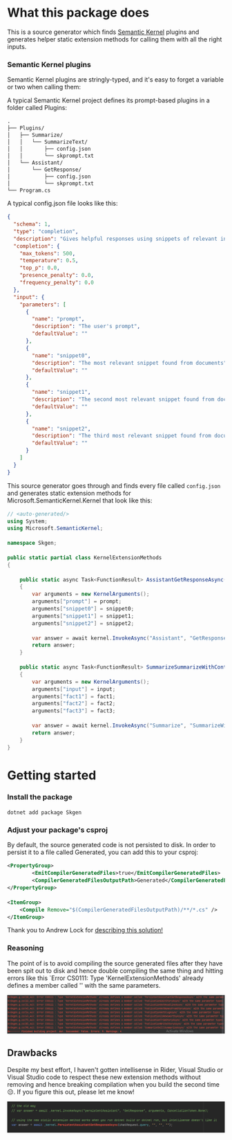 # What this package does
This is a source generator which finds [Semantic Kernel](https://github.com/microsoft/semantic-kernel) plugins and generates helper static extension methods for calling them with all the right inputs.

### Semantic Kernel plugins
Semantic Kernel plugins are stringly-typed, and it's easy to forget a variable or two when calling them:

A typical Semantic Kernel project defines its prompt-based plugins in a folder called Plugins:
```
.
├── Plugins/
│   ├── Summarize/
│   │   └── SummarizeText/
│   │       ├── config.json
│   │       └── skprompt.txt
│   └── Assistant/
│       └── GetResponse/
│           ├── config.json
│           └── skprompt.txt
└── Program.cs
```

A typical config.json file looks like this:
```json
{
  "schema": 1,
  "type": "completion",
  "description": "Gives helpful responses using snippets of relevant information",
  "completion": {
    "max_tokens": 500,
    "temperature": 0.5,
    "top_p": 0.0,
    "presence_penalty": 0.0,
    "frequency_penalty": 0.0
  },
  "input": {
    "parameters": [
      {
        "name": "prompt",
        "description": "The user's prompt",
        "defaultValue": ""
      },
      {
        "name": "snippet0",
        "description": "The most relevant snippet found from documents",
        "defaultValue": ""
      },
      {
        "name": "snippet1",
        "description": "The second most relevant snippet found from documents",
        "defaultValue": ""
      },
      {
        "name": "snippet2",
        "description": "The third most relevant snippet found from documents",
        "defaultValue": ""
      }
    ]
  }
}
```

This source generator goes through and finds every file called `config.json` and generates static extension methods for Microsoft.SemanticKernel.Kernel that look like this:
```csharp
// <auto-generated/>
using System;
using Microsoft.SemanticKernel;

namespace Skgen;

public static partial class KernelExtensionMethods
{
    
    public static async Task<FunctionResult> AssistantGetResponseAsync(this Kernel kernel, string prompt = "", string snippet0 = "", string snippet1 = "", string snippet2 = "", CancellationToken cancellationToken = default(CancellationToken))
    {
        var arguments = new KernelArguments();
        arguments["prompt"] = prompt;
		arguments["snippet0"] = snippet0;
		arguments["snippet1"] = snippet1;
		arguments["snippet2"] = snippet2;
    
        var answer = await kernel.InvokeAsync("Assistant", "GetResponse", arguments, cancellationToken);
        return answer;
    }

    public static async Task<FunctionResult> SummarizeSummarizeWithContextAsync(this Kernel kernel, string input = "", string fact1 = "", string fact2 = "", string fact3 = "", CancellationToken cancellationToken = default(CancellationToken))
    {
        var arguments = new KernelArguments();
        arguments["input"] = input;
		arguments["fact1"] = fact1;
		arguments["fact2"] = fact2;
		arguments["fact3"] = fact3;
    
        var answer = await kernel.InvokeAsync("Summarize", "SummarizeWithContext", arguments, cancellationToken);
        return answer;
    }
}

```

# Getting started
### Install the package 
`dotnet add package Skgen`

### Adjust your package's csproj
By default, the source generated code is not persisted to disk. In order to persist it to a file called Generated, you can add this to your csproj:

```xml
<PropertyGroup>
        <EmitCompilerGeneratedFiles>true</EmitCompilerGeneratedFiles>
        <CompilerGeneratedFilesOutputPath>Generated</CompilerGeneratedFilesOutputPath>
</PropertyGroup>

<ItemGroup>
    <Compile Remove="$(CompilerGeneratedFilesOutputPath)/**/*.cs" />
</ItemGroup>
```
Thank you to Andrew Lock for [describing this solution!](https://andrewlock.net/creating-a-source-generator-part-6-saving-source-generator-output-in-source-control/)

### Reasoning
The point of <Compile Remove="$(CompilerGeneratedFilesOutputPath)/**/*.cs" /> is to avoid compiling the source generated files after they have been spit out to disk and hence double compiling the same thing and hitting errors like this `Error CS0111: Type 'KernelExtensionMethods' already defines a member called '' with the same parameters.

![Error CS0111: Type 'KernelExtensionMethods' already defines a member called '' with the same parameters](./readme/image.png)

## Drawbacks
Despite my best effort, I haven't gotten intellisense in Rider, Visual Studio or Visual Studio code to respect these new extension methods without removing <Compile Remove="$(CompilerGeneratedFilesOutputPath)/**/*.cs" /> and hence breaking compilation when you build the second time😔. If you figure this out, please let me know!

![Intellisense shows red squiggles on the new methods even though they work](./readme/brokenintellisense.png)


